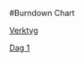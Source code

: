 #Burndown Chart

[Verktyg](http://apps.vanpuffelen.net/charts/burndown.jsp)

[Dag 1](http://apps.vanpuffelen.net/charts/burndown.jsp?days=1,2,3,4,5,6,7,&work=30)
